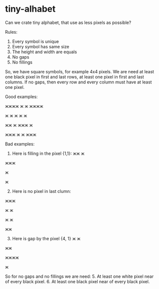 # tiny-alhabet
Can we crate tiny alphabet, that use as less pixels as possible?

Rules:
1. Every symbol is unique
2. Every symbol has same size
3. The height and width are equals
3. No gaps
4. No fillings

So, we have square symbols, for example 4x4 pixels.
We are need at least one black pixel in first and last rows, at least one pixel in first and last columns.
If no gaps, then every row and every column must have at least one pixel.

Good examples:

жжжж  ж  ж   жжжж 

ж ж   ж ж     ж

жж ж  жжж    ж

 жжж  ж  ж    жжж
 
 Bad examples:
1.  Here is filling in the pixel {1,1}:
жж ж

жжж 

ж   

ж
 
2. Here is no pixel in last clumn:

жжж

ж ж

ж ж

жж 
 
3. Here is gap by the pixel {4, 1}
ж  ж

жж  

жжжж

ж
 
 So for no gaps and no fillings we are need:
 5. At least one white pixel near of every black pixel.
 6. At least one black pixel near of every black pixel.

